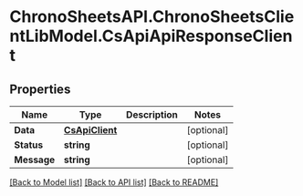 # ChronoSheetsAPI.ChronoSheetsClientLibModel.CsApiApiResponseClient
## Properties

Name | Type | Description | Notes
------------ | ------------- | ------------- | -------------
**Data** | [**CsApiClient**](CsApiClient.md) |  | [optional] 
**Status** | **string** |  | [optional] 
**Message** | **string** |  | [optional] 

[[Back to Model list]](../README.md#documentation-for-models) [[Back to API list]](../README.md#documentation-for-api-endpoints) [[Back to README]](../README.md)

